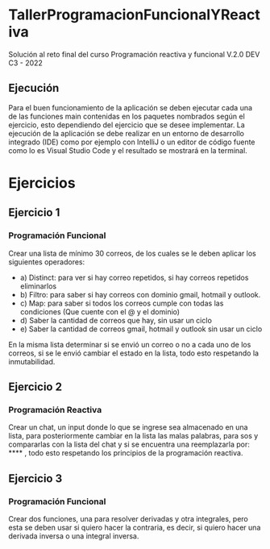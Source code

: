 # TallerProgramacionFuncionalYReactiva
Solución al reto final del curso Programación reactiva y funcional V.2.0 DEV C3 - 2022

## Ejecución

Para el buen funcionamiento de la aplicación se deben ejecutar cada una de las funciones main contenidas en los paquetes nombrados según el ejercicio, esto dependiendo del ejercicio que se desee implementar. La ejecución de la aplicación se debe realizar en un entorno de desarrollo integrado (IDE) como por ejemplo con IntelliJ o un editor de código fuente como lo es Visual Studio Code y el resultado se mostrará en la terminal.

# Ejercicios
## Ejercicio 1
### Programación Funcional

Crear una lista de mínimo 30 correos, de los cuales se le deben aplicar los siguientes operadores:

- a) Distinct: para ver si hay correo repetidos, si hay correos repetidos eliminarlos
- b) Filtro: para saber si hay correos con dominio gmail, hotmail y outlook.
- c) Map: para saber si todos los correos cumple con todas las condiciones (Que cuente con el @ y el dominio)
- d) Saber la cantidad de correos que hay, sin usar un ciclo
- e) Saber la cantidad de correos gmail, hotmail y outlook sin usar un ciclo

En la misma lista determinar si se envió un correo o no a cada uno de los correos, si se le envió cambiar el estado en la lista, todo esto respetando la inmutabilidad.

## Ejercicio 2
### Programación Reactiva

Crear un chat, un input donde lo que se ingrese sea almacenado en una lista, para posteriormente cambiar en la lista las malas palabras, para sos y compararlas con la lista del chat y si se encuentra una reemplazarla por: **** , todo esto respetando los principios de la programación reactiva.

## Ejercicio 3
### Programación Funcional

Crear dos funciones, una para resolver derivadas y otra integrales, pero esta se deben usar si quiero hacer la contraria, es decir, si quiero hacer una derivada inversa o una integral inversa.


